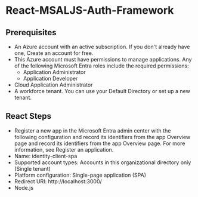 # React-MSALJS-Auth-Framework

## Prerequisites

* An Azure account with an active subscription. If you don't already have one, Create an account for free.
* This Azure account must have permissions to manage applications. Any of the following Microsoft Entra roles include the required permissions:
    * Application Administrator
    * Application Developer
* Cloud Application Administrator
* A workforce tenant. You can use your Default Directory or set up a new tenant.

## React Steps

* Register a new app in the Microsoft Entra admin center with the following configuration and record its identifiers from the app Overview page and record its identifiers from the app Overview page. For more information, see Register an application.
* Name: identity-client-spa
* Supported account types: Accounts in this organizational directory only (Single tenant)
* Platform configuration: Single-page application (SPA)
* Redirect URI: http://localhost:3000/
* Node.js